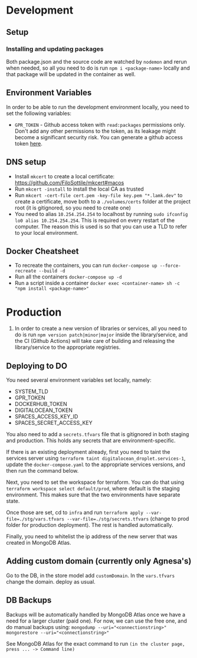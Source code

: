 # Development

## Setup

### Installing and updating packages
Both package.json and the source code are watched by `nodemon` and rerun when needed, so all you need to do is run `npm i <package-name>` locally and that package will be updated in the container as well.

## Environment Variables

In order to be able to run the development environment locally, you need to set the following variables:
- `GPR_TOKEN` - Github access token with `read:packages` permissions only. 
  Don't add any other permissions to the token, as its leakage might become a significant security risk. You can generate a github access token [here](https://github.com/settings/tokens).

## DNS setup
- Install `mkcert` to create a local certificate: https://github.com/FiloSottile/mkcert#macos
- Run `mkcert -install` to install the local CA as trusted
- Run `mkcert -cert-file cert.pem -key-file key.pem "*.lamk.dev"` to create a certificate, move both to a `./volumes/certs` folder at the project root (it is gitignored, so you need to create one)
- You need to alias `10.254.254.254` to localhost by running `sudo ifconfig lo0 alias 10.254.254.254`. This is required on every restart of the computer. The reason this is used is so that you can use a TLD to refer to your local environment.

## Docker Cheatsheet
- To recreate the containers, you can run `docker-compose up --force-recreate --build -d`
- Run all the containers `docker-compose up -d`
- Run a script inside a container `docker exec <container-name> sh -c "npm install <package-name>"`

# Production

1. In order to create a new version of libraries or services, all you need to do is run `npm version patch|minor|major` inside the library/service, and the CI (Github Actions) will take care of building and releasing the library/service to the appropriate registries.

## Deploying to DO

You need several environment variables set locally, namely:
- SYSTEM_TLD
- GPR_TOKEN
- DOCKERHUB_TOKEN
- DIGITALOCEAN_TOKEN
- SPACES_ACCESS_KEY_ID
- SPACES_SECRET_ACCESS_KEY

You also need to add a `secrets.tfvars` file that is gitignored in both staging and production. This holds any secrets that are environment-specific.

If there is an existing deployment already, first you need to taint the services server using `terraform taint digitalocean_droplet.services-1`, update the `docker-compose.yaml` to the appropriate services versions, and then run the command below.

Next, you need to set the workspace for terraform. You can do that using `terraform workspace select default/prod`, where default is the staging environment. This makes sure that the two environments have separate state.

Once those are set, cd to `infra` and run `terraform apply --var-file=./stg/vars.tfvars --var-file=./stg/secrets.tfvars` (change to prod folder for production deployment). The rest is handled automatically. 

Finally, you need to whitelist the ip address of the new server that was created in MongoDB Atlas.

## Adding custom domain (currently only Agnesa's)

Go to the DB, in the store model add `customDomain`.
In the `vars.tfvars` change the domain.
deploy as usual.

## DB Backups

Backups will be automatically handled by MongoDB Atlas once we have a need for a larger cluster (paid one). For now, we can use the free one, and do manual backups using:
`mongodump --uri="<connectionstring>"`
`mongorestore --uri="<connectionstring>"`

See MongoDB Atlas for the exact command to run `(in the cluster page, press ... -> Command line)`

